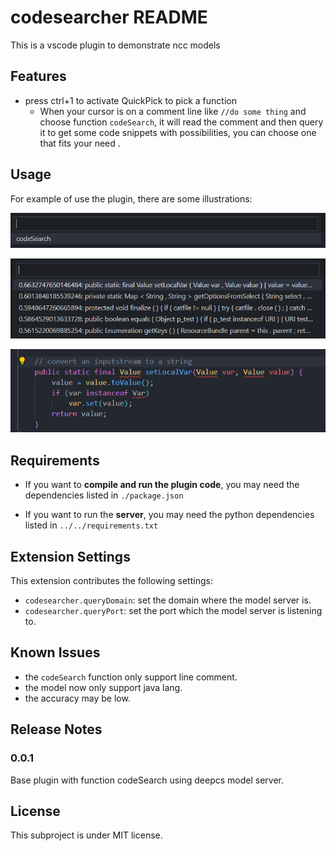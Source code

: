 # codesearcher README

This is a vscode plugin to demonstrate ncc models

## Features

- press ctrl+1 to activate QuickPick to pick a function
	- When your cursor is on a comment line like `//do some thing` and choose function `codeSearch`, it will read the comment and then query it to get some code snippets with possibilities, you can choose one that fits your need .

## Usage

For example of use the plugin, there are some illustrations:

![quickPick](./img/quickPick.png)

![snippets](./img/snippets.png)

![insert](./img/insert.png)

## Requirements

- If you want to **compile and run the plugin code**, you may need the dependencies listed in `./package.json`

- If you want to run the **server**, you may need the python dependencies listed in `../../requirements.txt`

## Extension Settings

This extension contributes the following settings:

* `codesearcher.queryDomain`: set the domain where the model server is.
* `codesearcher.queryPort`: set the port which the model server is listening to.

## Known Issues

- the `codeSearch` function only support line comment.
- the model now only support java lang.
- the accuracy may be low.

## Release Notes

### 0.0.1

Base plugin with function codeSearch using deepcs model server.

## License

This subproject is under MIT license.
